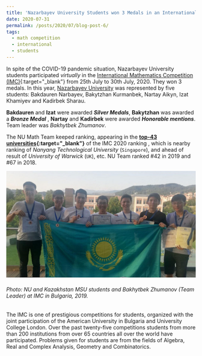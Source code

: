 ```yaml
---
title: 'Nazarbayev University Students won 3 Medals in an International Mathematics Competition 2020'
date: 2020-07-31
permalink: /posts/2020/07/blog-post-6/
tags:
  - math competition
  - international
  - students
---
```

In spite of the COVID-19 pandemic situation, Nazarbayev University students participated _virtually_ in the [International Mathematics Competition (IMC)](https://www.imc-math.org.uk/){:target="_blank"} from 25th July to 30th July, 2020. 
They won 3 medals. In this year, [Nazarbayev University](https://nu.edu.kz/) was represented by five students: Bakdauren Narbayev, Bakytzhan Kurmanbek, Nartay Aikyn,
Izat Khamiyev and Kadirbek Sharau. 

__Bakdauren__ and __Izat__ were awarded ___Silver Medals___,  __Bakytzhan__ was awarded a ___Bronze Medal___ , __Nartay__ and __Kadirbek__ were awarded ___Honorable mentions___. Team leader was _Bakhytbek Zhumanov_.

The NU Math Team keeped ranking, appearing in the **[top-43 universities](https://www.imc-math.org.uk/?act=teams){:target="_blank"}** of the IMC 2020 ranking 
, which is nearby ranking of _Nanyang Technological University_ (`Singapore`),  and ahead of  result of _University of Warwick_ (`UK`), etc.
NU Team ranked #42 in 2019 and #67 in 2018. 

![alt text](/files/posts/IMC2019/Kazakhstan_Students_NU_MSU.jpg "NU Students")

###### Photo: NU and Kazakhstan MSU students and Bakhytbek Zhumanov (Team Leader) at IMC in Bulgaria, 2019.

The IMC is one of prestigious competitions for students, organized with the joint participation of the American University in Bulgaria and University College London.
Over the past twenty-five competitions students from more than 200 institutions from over 65 countries all over the world have participated. 
Problems given for students are from the fields of Algebra, Real and Complex Analysis, Geometry and Combinatorics. 

<!--- We wish to acknowledge the support of Nazarbayev University, the effort of Zhumazhenis Dairabay and the assistance of Bakhytbek Zhumanov and Dr. Yerlan Amanbek.--->
	